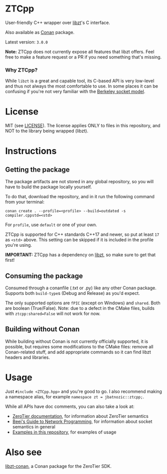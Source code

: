 # ZTCpp
User-friendly C++ wrapper over [libzt](https://github.com/zerotier/libzt)'s C interface.

Also available as [Conan](https://conan.io/) package.

Latest version: `3.0.0`

**Note:** ZTCpp does not currently expose all features that libzt offers. Feel free to make a feature request
or a PR if you need something that's missing.

### Why ZTCpp?
While `libzt` is a great and capable tool, its C-based API is very low-level and thus not always the most comfortable to use.
In some places it can be confusing if you're not very familiar with the [Berkeley socket model](https://en.wikipedia.org/wiki/Berkeley_sockets).

# License
MIT (see [LICENSE](https://github.com/jbatnozic/ztcpp/blob/master/LICENSE)).
The license applies ONLY to files in this repository, and NOT to the library being wrapped (libzt).

# Instructions

## Getting the package
The package artifacts are not stored in any global repository, so you will have to build the package locally yourself.

To do that, download the repository, and in it run the following command from your terminal:

```
conan create . --profile=<profile> --build=outdated -s compiler.cppstd=<std>
```

For `profile`, use `default` or one of your own.

ZTCpp is supported for C++ standards C++17 and newer, so put at least `17` as `<std>` above. This setting can be skipped
if it is included in the profile you're using.

**IMPORTANT:** ZTCpp has a dependency on [libzt](https://github.com/jbatnozic/libzt-conan), so make sure to get that first!

## Consuming the package
Consumed through a conanfile (.txt or .py) like any other Conan package. Supports both `build-type`s (Debug and Release) as you'd expect.

The only supported options are `fPIC` (except on Windows) and `shared`. Both are boolean (True/False). Note: due to a defect in the CMake files, builds with `ztcpp:shared=False` will not work for now.

## Building without Conan
While building without Conan is not currently officially supported, it is possible, but requires some modifications to the CMake files:
remove all Conan-related stuff, and add appropriate commands so it can find libzt headers and libraries.

# Usage
Just `#include <ZTCpp.hpp>` and you're good to go. I also recommend making a namespace alias, for example `namespace zt = jbatnozic::ztcpp;`.

While all APIs have doc comments, you can also take a look at:
- [ZeroTier documentation](https://github.com/zerotier/libzt/blob/master/include/README.md), for information about ZeroTier semantics
- [Beej's Guide to Network Programming](https://beej.us/guide/bgnet/html/), for information about socket semantics in general
- [Examples in this repository](https://github.com/jbatnozic/ztcpp/tree/master/Examples/Source), for examples of usage

# Also see
[libzt-conan](https://github.com/jbatnozic/libzt-conan), a Conan package for the ZeroTier SDK.